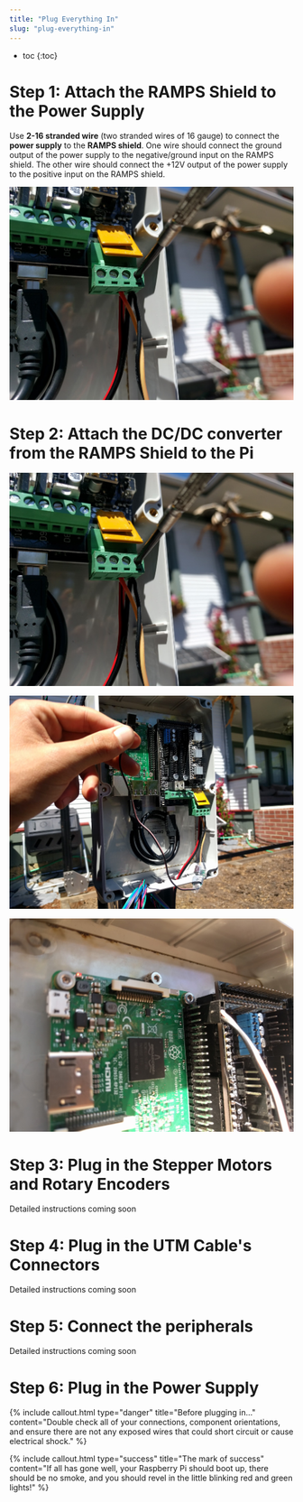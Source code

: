 ```yaml
---
title: "Plug Everything In"
slug: "plug-everything-in"
---
```


* toc
{:toc}

# Step 1: Attach the RAMPS Shield to the Power Supply
Use **2-16 stranded wire** (two stranded wires of 16 gauge) to connect the **power supply** to the **RAMPS shield**. One wire should connect the ground output of the power supply to the negative/ground input on the RAMPS shield. The other wire should connect the +12V output of the power supply to the positive input on the RAMPS shield.




![IMG_20160405_130357.jpg](_images/IMG_20160405_130357.jpg)

# Step 2: Attach the DC/DC converter from the RAMPS Shield to the Pi

![IMG_20160405_130357.jpg](_images/IMG_20160405_130357.jpg)



![IMG_20160405_130415.jpg](_images/IMG_20160405_130415.jpg)



![IMG_20160405_130449.jpg](_images/IMG_20160405_130449.jpg)

# Step 3: Plug in the Stepper Motors and Rotary Encoders
Detailed instructions coming soon


# Step 4: Plug in the UTM Cable's Connectors
Detailed instructions coming soon


# Step 5: Connect the peripherals
Detailed instructions coming soon


# Step 6: Plug in the Power Supply

{%
include callout.html
type="danger"
title="Before plugging in..."
content="Double check all of your connections, component orientations, and ensure there are not any exposed wires that could short circuit or cause electrical shock."
%}






{%
include callout.html
type="success"
title="The mark of success"
content="If all has gone well, your Raspberry Pi should boot up, there should be no smoke, and you should revel in the little blinking red and green lights!"
%}

